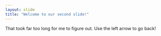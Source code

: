 ```yaml
---
layout: slide
title: "Welcome to our second slide!"
---
```

That took far too long for me to figure out.
Use the left arrow to go back!
